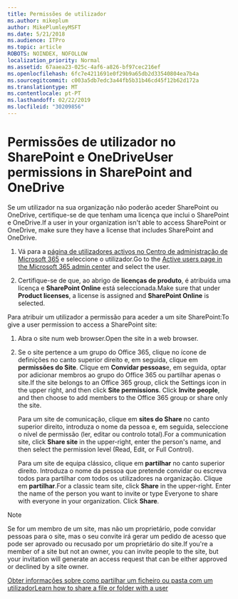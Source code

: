 ```yaml
---
title: Permissões de utilizador
ms.author: mikeplum
author: MikePlumleyMSFT
ms.date: 5/21/2018
ms.audience: ITPro
ms.topic: article
ROBOTS: NOINDEX, NOFOLLOW
localization_priority: Normal
ms.assetid: 67aaea23-025c-4af6-a826-bf97cec216ef
ms.openlocfilehash: 6fc7e4211691e0f29b9a65db2d33540804ea7b4a
ms.sourcegitcommit: c003a5db7edc3a44fb5b31b46cd45f12b62d172a
ms.translationtype: MT
ms.contentlocale: pt-PT
ms.lasthandoff: 02/22/2019
ms.locfileid: "30209856"
---
```

# <a name="user-permissions-in-sharepoint-and-onedrive"></a><span data-ttu-id="66e98-102">Permissões de utilizador no SharePoint e OneDrive</span><span class="sxs-lookup"><span data-stu-id="66e98-102">User permissions in SharePoint and OneDrive</span></span>

<span data-ttu-id="66e98-103">Se um utilizador na sua organização não poderão aceder SharePoint ou OneDrive, certifique-se de que tenham uma licença que inclui o SharePoint e OneDrive.</span><span class="sxs-lookup"><span data-stu-id="66e98-103">If a user in your organization isn't able to access SharePoint or OneDrive, make sure they have a license that includes SharePoint and OneDrive.</span></span> 
  
1. <span data-ttu-id="66e98-104">Vá para a [página de utilizadores activos no Centro de administração de Microsoft 365](https://portal.office.com/adminportal/home#/users) e seleccione o utilizador.</span><span class="sxs-lookup"><span data-stu-id="66e98-104">Go to the [Active users page in the Microsoft 365 admin center](https://portal.office.com/adminportal/home#/users) and select the user.</span></span> 
    
2. <span data-ttu-id="66e98-105">Certifique-se de que, ao abrigo de **licenças de produto**, é atribuída uma licença e **SharePoint Online** está seleccionada.</span><span class="sxs-lookup"><span data-stu-id="66e98-105">Make sure that under **Product licenses**, a license is assigned and **SharePoint Online** is selected.</span></span> 
    
 <span data-ttu-id="66e98-106">Para atribuir um utilizador a permissão para aceder a um site SharePoint:</span><span class="sxs-lookup"><span data-stu-id="66e98-106">To give a user permission to access a SharePoint site:</span></span> 
  
1. <span data-ttu-id="66e98-107">Abra o site num web browser.</span><span class="sxs-lookup"><span data-stu-id="66e98-107">Open the site in a web browser.</span></span>
    
2. <span data-ttu-id="66e98-p101">Se o site pertence a um grupo do Office 365, clique no ícone de definições no canto superior direito e, em seguida, clique em **permissões do Site**. Clique em **Convidar pessoas**e, em seguida, optar por adicionar membros ao grupo do Office 365 ou partilhar apenas o site.</span><span class="sxs-lookup"><span data-stu-id="66e98-p101">If the site belongs to an Office 365 group, click the Settings icon in the upper right, and then click **Site permissions**. Click **Invite people**, and then choose to add members to the Office 365 group or share only the site.</span></span> 
    
    <span data-ttu-id="66e98-110">Para um site de comunicação, clique em **sites do Share** no canto superior direito, introduza o nome da pessoa e, em seguida, seleccione o nível de permissão (ler, editar ou controlo total).</span><span class="sxs-lookup"><span data-stu-id="66e98-110">For a communication site, click **Share site** in the upper-right, enter the person's name, and then select the permission level (Read, Edit, or Full Control).</span></span> 
    
    <span data-ttu-id="66e98-p102">Para um site de equipa clássico, clique em **partilhar** no canto superior direito. Introduza o nome da pessoa que pretende convidar ou escreva todos para partilhar com todos os utilizadores na organização. Clique em **partilhar**.</span><span class="sxs-lookup"><span data-stu-id="66e98-p102">For a classic team site, click **Share** in the upper-right. Enter the name of the person you want to invite or type Everyone to share with everyone in your organization. Click **Share**.</span></span>
    
> [!NOTE]
> <span data-ttu-id="66e98-114">Se for um membro de um site, mas não um proprietário, pode convidar pessoas para o site, mas o seu convite irá gerar um pedido de acesso que pode ser aprovado ou recusado por um proprietário do site.</span><span class="sxs-lookup"><span data-stu-id="66e98-114">If you're a member of a site but not an owner, you can invite people to the site, but your invitation will generate an access request that can be either approved or declined by a site owner.</span></span> 
  
[<span data-ttu-id="66e98-115">Obter informações sobre como partilhar um ficheiro ou pasta com um utilizador</span><span class="sxs-lookup"><span data-stu-id="66e98-115">Learn how to share a file or folder with a user</span></span>](https://go.microsoft.com/fwlink/?linkid=533408)
  


